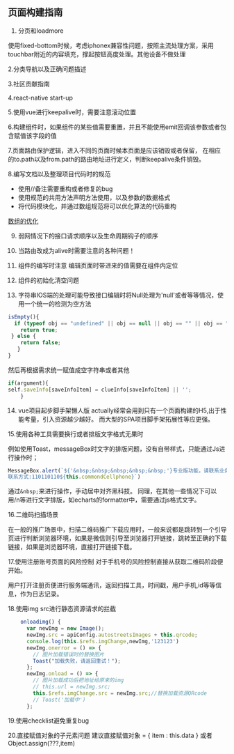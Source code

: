 ## 页面构建指南

1. 分页和loadmore

使用fixed-bottom时候，考虑iphonex兼容性问题，按照主流处理方案，采用touchbar附近的内容填充，撑起按钮高度处理。其他设备不做处理

2.分类导航以及正确问题描述

3.社区贡献指南

4.react-native start-up

5.使用vue进行keepalive时，需要注意滚动位置

6.构建组件时，如果组件的某些值需要重置，并且不能使用emit回调该参数或者包含赋值该字段的值

7.页面路由保护逻辑，进入不同的页面时候本页面是应该销毁或者保留，
在相应的to.path以及from.path的路由地址进行定义，判断keepalive条件销毁。

8.编写文档以及整理项目代码时的规范
* 使用//备注需要重构或者修复的bug
* 使用规范的共用方法声明方法使用，以及参数的数据格式
* 将代码模块化，并通过数组规范将可以优化算法的代码重构

[数组的优化](https://mp.weixin.qq.com/s/RXT2bsm2EglOoLSXC8zRNw)

9. 弱网情况下的接口请求顺序以及生命周期钩子的顺序

10. 当路由改成为alive时需要注意的各种问题！

11. 组件的编写时注意  编辑页面时带进来的值需要在组件内定位

12. 组件的初始化清空问题

13. 字符串IOS端的处理可能导致接口编辑时将Null处理为'null'或者<null>等等情况，使用一个统一的检测为空方法
  ```js
isEmpty(){
    if (typeof obj == "undefined" || obj == null || obj == "" || obj == "null" || obj == "<null>" || obj == "undefined") {
      return true;
   } else {
      return false;
     }  
  }
  ```
  然后再根据需求统一赋值成空字符串或者其他
  ```js
  if(argument){
  self.saveInfo[saveInfoItem] = clueInfo[saveInfoItem] || '';
      } 
  
  ```
  
  14. vue项目起步脚手架懒人版
  actually经常会用到只有一个页面构建的H5,出于性能考量，引入资源越少越好。
  而大型的SPA项目脚手架拓展性等应更强。
  
  15.使用各种工具需要换行或者排版文字格式无果时
  
  例如使用Toast，messageBox时文字的排版问题，没有自带样式，只能通过Js进行操作时；
  ```js
MessageBox.alert(`${'&nbsp;&nbsp;&nbsp;&nbsp;&nbsp;'}专业版功能，请联系业务员开通!${'&nbsp;&nbsp;&nbsp;'}
 联系方式:110110110${this.commondCellphone}`)
 ```
通过```&nbsp;```来进行操作，手动居中对齐黑科技。
同理，在其他一些情况下可以用/n等进行文字排版，如echarts的formatter中，需要通过js格式文字。

16.二维码扫描场景

在一般的推广场景中，扫描二维码推广下载应用时，一般来说都是跳转到一个引导页进行判断浏览器环境，如果是微信则引导至浏览器打开链接，跳转至正确的下载链接，如果是浏览器环境，直接打开链接下载。

17.使用注册账号页面的风险控制
对于手机号的风险控制直接从获取二维码阶段便开始。

用户打开注册页便进行服务端通讯，返回扫描工具，时间戳，用户手机,id等等信息，作为日志记录。

18.使用img src进行静态资源请求的拦截
```js
    onloadimg() {
      var newImg = new Image();
      newImg.src = apiConfig.autostreetsImages + this.qrcode;
      console.log(this.$refs.imgChange,newImg,'123123')
      newImg.onerror = () => {
        // 图片加载错误时的替换图片
        Toast("加载失败，请返回重试！");
      };
      newImg.onload = () => {
        // 图片加载成功后把地址给原来的img
        // this.url = newImg.src;
        this.$refs.imgChange.src = newImg.src;//替换加载资源QRcode
        // Toast('加载中')
      };
```
19.使用checklist避免重复bug

20.直接赋值对象的子元素问题
建议直接赋值对象 = {
  item : this.data
}
或者Object.assign(???,item)
